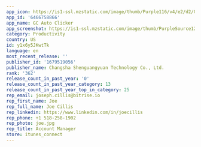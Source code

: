 ```yaml
---
app_icon: https://is1-ssl.mzstatic.com/image/thumb/Purple116/v4/e2/d2/0d/e2d20dfe-894c-1216-c55b-4250687a6b77/AppIcon-0-0-1x_U007emarketing-0-10-0-85-220.png/1024x1024bb.png
app_id: '6466758866'
app_name: GC Auto Clicker
app_screenshot: https://is1-ssl.mzstatic.com/image/thumb/PurpleSource126/v4/90/d9/3d/90d93dd6-0e13-6c47-f05d-2a40c280dbe8/a258696b-c97d-401c-b036-9ce8d14da14b__U82f1_U8bed02.jpg/1242x2688bb.png
category: Productivity
country: US
id: y1x6y5JKwtTk
language: en
most_recent_release: ''
publisher_id: '1679519056'
publisher_name: Changsha Shenguangyuan Technology Co., Ltd.
rank: '362'
release_count_in_past_year: '0'
release_count_in_past_year_category: 13
release_count_in_past_year_top_in_category: 25
rep_email: joseph.cillis@bitrise.io
rep_first_name: Joe
rep_full_name: Joe Cillis
rep_linkedin: https://www.linkedin.com/in/joecillis
rep_phone: +1 518-258-1902
rep_photo: joe.jpg
rep_title: Account Manager
store: itunes_connect
---
```

